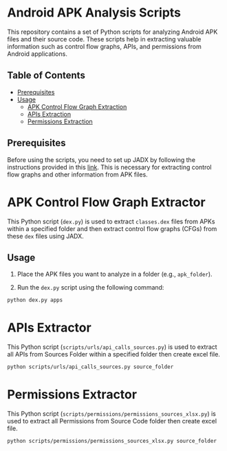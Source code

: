 # Android APK Analysis Scripts

This repository contains a set of Python scripts for analyzing Android APK files and their source code. These scripts help in extracting valuable information such as control flow graphs, APIs, and permissions from Android applications.

## Table of Contents

- [Prerequisites](#prerequisites)
- [Usage](#usage)
  - [APK Control Flow Graph Extraction](#apk-control-flow-graph-extraction)
  - [APIs Extraction](#apis-extraction)
  - [Permissions Extraction](#permissions-extraction)

## Prerequisites

Before using the scripts, you need to set up JADX by following the instructions provided in this [link](https://github.com/skylot/jadx). This is necessary for extracting control flow graphs and other information from APK files.


# APK Control Flow Graph Extractor

This Python script (`dex.py`) is used to extract `classes.dex` files from APKs within a specified folder and then extract control flow graphs (CFGs) from these `dex` files using JADX.

## Usage

1. Place the APK files you want to analyze in a folder (e.g., `apk_folder`).

2. Run the `dex.py` script using the following command:

```bash
python dex.py apps
```
# APIs Extractor

This Python script (`scripts/urls/api_calls_sources.py`) is used to extract all APIs from Sources Folder within a specified folder then create excel file.

```bash
python scripts/urls/api_calls_sources.py source_folder
```

# Permissions Extractor

This Python script (`scripts/permissions/permissions_sources_xlsx.py`) is used to extract all Permissions from Source Code folder then create excel file.

```bash
python scripts/permissions/permissions_sources_xlsx.py source_folder
```
